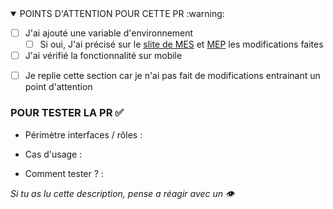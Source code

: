 <details open><summary> POINTS D'ATTENTION POUR CETTE PR  :warning: </summary>

- [ ] J'ai ajouté une variable d'environnement
  - [ ] Si oui, J'ai précisé sur le [slite de MES](https://alenvi.slite.com/app/channels/K4ziWiq5eN/notes/mE8PaaeZN7) et [MEP](https://alenvi.slite.com/app/channels/K4ziWiq5eN/notes/VSKy3bsY9C) les modifications faites
- [ ] J'ai vérifié la fonctionnalité sur mobile

</details>

- [ ] Je replie cette section car je n'ai pas fait de modifications entrainant un point d'attention

### POUR TESTER LA PR  :white_check_mark:
- Périmètre interfaces / rôles :

- Cas d'usage :

- Comment tester ? :

_Si tu as lu cette description, pense a réagir avec un :eye:_
